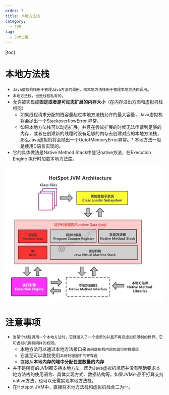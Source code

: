 ```yaml
---
order: 7
title: 本地方法栈
category:
  - JVM
tag:
  - JVM上篇
---
```

[toc]

# 本地方法栈
* `Java虚拟机栈用于管理Java方法的调用，而本地方法栈用于管理本地方法的调用`。
* `本地方法栈，也是线程私有的`。
* 允许被实现成**固定或者是可动态扩展的内存大小**（在内存溢出方面和虚拟机栈相同）
   * 如果线程请求分配的栈容量超过本地方法栈允许的最大容量，Java虚拟机将会抛出一个StackoverflowError 异常。
   * 如果本地方法栈可以动态扩展，并且在尝试扩展的时候无法申请到足够的内存，或者在创建新的线程时没有足够的内存去创建对应的本地方法栈，那么Java虚拟机将会抛出一个OutofMemoryError异常。\* 本地方法一般是使用C语言实现的。
* 它的具体做法是Native Method Stack中登记native方法，在Execution Engine 执行时加载本地方法库。

![image](./images/okZw_KXaDYekORkdK-w8e3ZY6dIzHzvEKm4h7R3IyIE.webp)

# 注意事项
* `当某个线程调用一个本地方法时，它就进入了一个全新的并且不再受虚拟机限制的世界。它和虚拟机拥有同样的权限`。
   * 本地方法可以通过本地方法接口来`访问虚拟机内部的运行时数据区`
   * 它甚至可以直接使用`本地处理器中的寄存器`
   * 直接从**本地内存的堆中分配任意数量的内存**
* 并不是所有的JVM都支持本地方法。因为Java虚拟机规范并没有明确要求本地方法栈的使用语言、具体实现方式、数据结构等。如果JVM产品不打算支持native方法，也可以无需实现本地方法栈。
* 在Hotspot JVM中，直接将本地方法栈和虚拟机栈合二为一。

